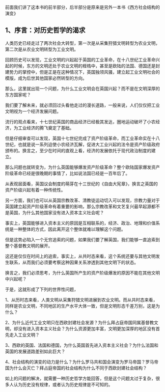 <p>前面我们讲了这本书的前半部分，后半部分是原来是另外一本书《西方社会结构的演变》</p><h2>1、序言：对历史哲学的渴求</h2><p>人类历史已经走过了两次社会大转型，第一次是从采集狩猎文明转型为农业文明，第二次是从农业文明转型为工业文明。</p><p>回顾历史可以发现，工业文明的兴起起于英国的工业革命，在十八世纪工业革命兴起的时候，东方的文明还处于农业文明的桎梏中，甚至是欧陆的法国、德国还是封建势力的掌控中，但是正是在这种情况下，英国独领风骚，建立起工业文明社会的模版，成为后世其他国家必然转型的方向。</p><p>那么，这里就出现一个问题，为什么工业文明会在英国兴起？而不是在文明深厚的东方国家呢？</p><p>我们要了解未来，就必须回过头看他走过的漫长道路，一般来说，人们仅仅把工业文明视为一个经济发展问题。</p><p>流行的观点看来，十七世纪英国的商品经济已经极其发达，圈地运动破坏了小农经济，为工业经济的腾飞奠定了基础。</p><p>但是仔细审查可以发现，英国十七世纪完成了资产阶级革命，而工业革命实在十八世纪，也就是说一系列迫使小农经济瓦解，促进大工业兴起的法令是资产阶级政府颁布的。换言之，至少在时间的直观上看，经济的发展依托于现代政治制度的建立。</p><p>那么问题也就转变为，为什么英国能够爆发资产阶级革命？整个欧陆国家爆发资产阶级革命已经是很晚期的事情了，比如说法国已经是一百年后了。</p><p>从表观层面看，英国议会制度的萌芽在十三世纪的《自由大宪章》，换言之英国的资产阶级兴起有着一种传统性。</p><p>另一方面，我们也可以从英国宗教改革、清教徒运动切入可以发现，宗教力量对于英国建立起资产阶级革命有着重要的影响，那么宗教改革和文艺复兴最早起源都不是英国，为什么其他国家没有进入资本主义社会呢？</p><p>事实上，英国能够进入资本主义的原因是互相联系的，经济、政治、地理和价值系统是一种整体的方式，因此离开这个整体就难以理解这个问题。</p><p>但是这势必陷入一个无穷追索的问题，如果我们要了解英国，我们能够一直追索到整个基督教文明的展开。</p><p>这还是仅仅在时间上的追索，事实上，从共时态来看，这个系统还要与其他文明发生联系，从而我们必须要考察这种因果关系渗透到其他文明下的状态。</p><p>换言之，我们必须思考，为什么英国所产生的资产阶级爆发的原因不能在其他文明中兴起呢？</p><p>于是，这就形成了下列的世界性问题，</p><p>1、从历时态来看，人类文明从采集狩猎文明进展到农业文明。而从共时态来看，同样是农业文明，不同地区的生产水平大体一致，但是文明形态千差万别，这是为什么？</p><p>2、为什么近代工业文明只在西欧封建社会发源？为什么拜占庭帝国同属基督教文明，却没有进入资本主义社会？为什么资源更加丰富，文明更加深厚的地区没有首先走入工业文明？</p><p>3、西欧的英国、法国和德国，为什么英国首先进入资本主义社会？为什么法国和英国的发展道路差别如此巨大？</p><p>4、社会结构的演变的动力是什么？为什么罗马共和国会演变为罗马帝国？罗马帝国为什么会灭亡？拜占庭帝国的社会结构为什么不同于西欧封建社会结构？</p><p>如上的问题的解决，就需要一种历史哲学方能回答，但是这个问题太过于复杂，很多人认为历史没有规律，或者认为历史规律是不可知的。</p><p></p>